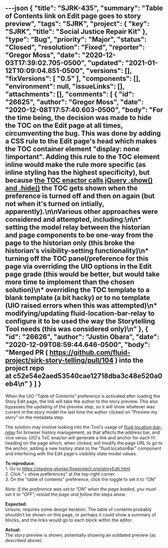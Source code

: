 ---json
{
  "title": "SJRK-435",
  "summary": "Table of Contents link on Edit page goes to story preview",
  "tags": "SJRK",
  "project": {
    "key": "SJRK",
    "title": "Social Justice Repair Kit"
  },
  "type": "Bug",
  "priority": "Major",
  "status": "Closed",
  "resolution": "Fixed",
  "reporter": "Gregor Moss",
  "date": "2020-12-03T17:39:02.705-0500",
  "updated": "2021-01-12T10:09:04.851-0500",
  "versions": [],
  "fixVersions": [
    "0.5"
  ],
  "components": [],
  "environment": null,
  "issueLinks": [],
  "attachments": [],
  "comments": [
    {
      "id": "26625",
      "author": "Gregor Moss",
      "date": "2020-12-08T17:57:40.603-0500",
      "body": "For the time being, the decision was made to hide the TOC on the Edit page at all times, circumventing the bug. This was done by adding a CSS rule to the Edit page's head which makes the TOC container element \"display: none !important\". Adding this rule to the TOC element inline would make the rule more specific (as inline styling has the highest specificity), but because [the TOC enactor calls jQuery .show() and .hide()](https://github.com/fluid-project/infusion/blob/39773eb69938b6fa0bb9e3ae8f083775d2754f2f/src/framework/preferences/js/Enactors.js#L512-L522) the TOC gets shown when the preference is turned off and then on again (but not when it's turned on intially, apparently).\n\nVarious other approaches were considered and attempted, including:\n\n* setting the model relay between the historian and page components to be one-way from the page to the historian only (this broke the historian's visibility-setting functionality)\n* turning off the TOC panel/preference for this page via overriding the UIO options in the Edit page grade (this would be better, but would take more time to implement than the chosen solution)\n* overriding the TOC template to a blank template (a bit hacky) or to no template (UIO raised errors when this was attempted)\n* modifying/updating fluid-location-bar-relay to configure it to be used the way the Storytelling Tool needs (this was considered only)\n"
    },
    {
      "id": "26626",
      "author": "Justin Obara",
      "date": "2020-12-09T08:59:44.646-0500",
      "body": "Merged PR ( <https://github.com/fluid-project/sjrk-story-telling/pull/104> ) into the project repo at c52e54e2aed53540cae12718dba3c48e520a0eb4\n"
    }
  ]
}
---
When the UIO "Table of Contents" preference is activated after loading the Story Edit page, the link will take the author to the story preview. This also bypasses the updating of the preview step, so it will show whatever was current in the story model the last time the author clicked on "Preview my story" on the metadata step.

The solution may involve looking into the Tool's usage of [fluid-location-bar-relay](https://github.com/fluid-project/fluid-location-bar-relay) for browser history management, as that affects the address bar, and vice versa. UIO's ToC enactor will generate a link and anchor for each h1 heading on the page which, when clicked, will modify the page URL to go to the anchor, adding a new history state to the "fluid.locationBar" component and interfering with the Edit page's visibility state model values.

**To reproduce:**\
1\. Go to <https://staging-stories.floeproject.org/storyEdit.html>\
2\. Click "+ show preferences" at the top-right corner\
3\. On the "table of contents" preference, click the toggle to set it to "ON"

*Note: If the preference was set to "ON" when the page loaded, you must set it to "OFF", reload the page and follow the steps anew.*

**Expected:**\
Unsure, requires some design iteration. The table of contents probably shouldn't be shown on this page, or perhaps it could show a summary of blocks, and the links would go to each block within the editor.

**Actual:**\
The story preview is shown, potentially showing an outdated preview (as described above).

        